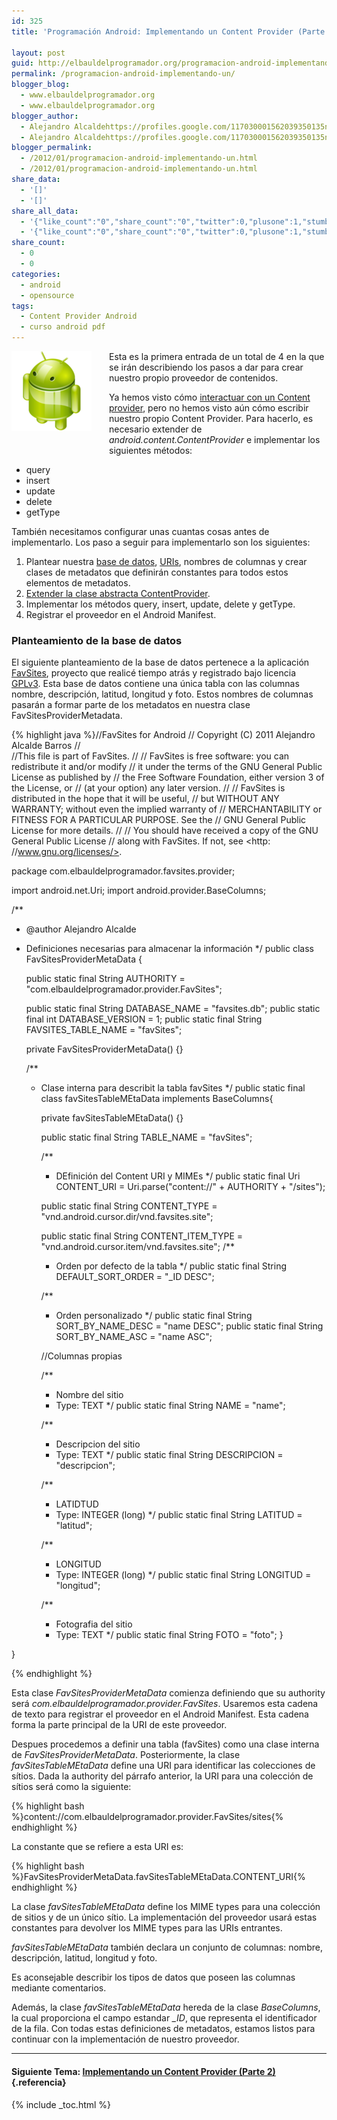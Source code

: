 ```yaml
---
id: 325
title: 'Programación Android: Implementando un Content Provider (Parte 1)'

layout: post
guid: http://elbauldelprogramador.org/programacion-android-implementando-un-content-provider-parte-1/
permalink: /programacion-android-implementando-un/
blogger_blog:
  - www.elbauldelprogramador.org
  - www.elbauldelprogramador.org
blogger_author:
  - Alejandro Alcaldehttps://profiles.google.com/117030001562039350135noreply@blogger.com
  - Alejandro Alcaldehttps://profiles.google.com/117030001562039350135noreply@blogger.com
blogger_permalink:
  - /2012/01/programacion-android-implementando-un.html
  - /2012/01/programacion-android-implementando-un.html
share_data:
  - '[]'
  - '[]'
share_all_data:
  - '{"like_count":"0","share_count":"0","twitter":0,"plusone":1,"stumble":0,"pinit":0,"count":1,"time":1333551743}'
  - '{"like_count":"0","share_count":"0","twitter":0,"plusone":1,"stumble":0,"pinit":0,"count":1,"time":1333551743}'
share_count:
  - 0
  - 0
categories:
  - android
  - opensource
tags:
  - Content Provider Android
  - curso android pdf
---
```

<div class="separator" style="clear: both; text-align: center;">
  <a href="/images/2013/07/iconoAndroid.png" imageanchor="1" style="clear:left; float:left;margin-right:1em; margin-bottom:1em"><img border="0" src="/images/2013/07/iconoAndroid.png" style="clear:left; float:left;margin-right:1em; margin-bottom:1em" /></a>
</div>

Esta es la primera entrada de un total de 4 en la que se irán describiendo los pasos a dar para crear nuestro propio proveedor de contenidos.

Ya hemos visto cómo [interactuar con un Content provider][1], pero no hemos visto aún cómo escribir nuestro propio Content Provider. Para hacerlo, es necesario extender de *android.content.ContentProvider* e implementar los siguientes métodos:

  
<!--more-->

  * query
  * insert
  * update
  * delete
  * getType

También necesitamos configurar unas cuantas cosas antes de implementarlo. Los paso a seguir para implementarlo son los siguientes:



  1. Plantear nuestra [base de datos][2], [URIs][3], nombres de columnas y crear clases de metadatos que definirán constantes para todos estos elementos de metadatos.
  2. [Extender la clase abstracta ContentProvider][4].
  3. Implementar los métodos query, insert, update, delete y getType.
  4. Registrar el proveedor en el Android Manifest.

### Planteamiento de la base de datos

El siguiente planteamiento de la base de datos pertenece a la aplicación [FavSites][5], proyecto que realicé tiempo atrás y registrado bajo licencia [GPLv3][6]. Esta base de datos contiene una única tabla con las columnas nombre, descripción, latitud, longitud y foto. Estos nombres de columnas pasarán a formar parte de los metadatos en nuestra clase FavSitesProviderMetadata.

{% highlight java %}//FavSites for Android
//    Copyright (C) 2011  Alejandro Alcalde Barros
//    
//This file is part of FavSites.
//
//    FavSites is free software: you can redistribute it and/or modify
//    it under the terms of the GNU General Public License as published by
//    the Free Software Foundation, either version 3 of the License, or
//    (at your option) any later version.
//
//   FavSites is distributed in the hope that it will be useful,
//    but WITHOUT ANY WARRANTY; without even the implied warranty of
//    MERCHANTABILITY or FITNESS FOR A PARTICULAR PURPOSE.  See the
//    GNU General Public License for more details.
//
//    You should have received a copy of the GNU General Public License
//    along with FavSites.  If not, see <http: //www.gnu.org/licenses/>.


package com.elbauldelprogramador.favsites.provider;

import android.net.Uri;
import android.provider.BaseColumns;

/** 
 * @author Alejandro Alcalde
 * Definiciones necesarias para almacenar la información
 */
public class FavSitesProviderMetaData {
   
   public static final String AUTHORITY = "com.elbauldelprogramador.provider.FavSites";
   
   public static final String DATABASE_NAME = "favsites.db";
   public static final int DATABASE_VERSION = 1;
   public static final String FAVSITES_TABLE_NAME = "favSites";
   
   private FavSitesProviderMetaData() {}
   
   /**
    * Clase interna para describit la tabla favSites
    */
   public static final class favSitesTableMEtaData implements BaseColumns{
      
      private favSitesTableMEtaData() {}
      
      public static final String TABLE_NAME = "favSites";
      
      /**
       * DEfinición del Content URI y MIMEs
       */
      public static final Uri CONTENT_URI
              = Uri.parse("content://" + AUTHORITY + "/sites");

      public static final String CONTENT_TYPE 
               = "vnd.android.cursor.dir/vnd.favsites.site";
      
      public static final String CONTENT_ITEM_TYPE 
               = "vnd.android.cursor.item/vnd.favsites.site";
      /**
       * Orden por defecto de la tabla
       */
      public static final String DEFAULT_SORT_ORDER = "_ID DESC";
      
      /**
       * Orden personalizado
       */
      public static final String SORT_BY_NAME_DESC = "name DESC";
      public static final String SORT_BY_NAME_ASC = "name ASC";

      //Columnas propias
      
      /**
       * Nombre del sitio
       * Type: TEXT
       */
      public static final String NAME = "name";

      /**
       * Descripcion del sitio
       * Type: TEXT
       */
      public static final String DESCRIPCION = "descripcion";

      /**
       * LATIDTUD
       * Type: INTEGER (long)
       */
      public static final String LATITUD = "latitud";
      
      /**
       * LONGITUD
       * Type: INTEGER (long)
       */
      public static final String LONGITUD = "longitud";

      /**
       * Fotografia del sitio
       * Type: TEXT
       */
      public static final String FOTO = "foto";
   }

}

{% endhighlight %}

Esta clase *FavSitesProviderMetaData* comienza definiendo que su authority será *com.elbauldelprogramador.provider.FavSites*. Usaremos esta cadena de texto para registrar el proveedor en el Android Manifest. Esta cadena forma la parte principal de la URI de este proveedor.

Despues procedemos a definir una tabla (favSites) como una clase interna de *FavSitesProviderMetaData*. Posteriormente, la clase *favSitesTableMEtaData* define una URI para identificar las colecciones de sítios. Dada la authority del párrafo anterior, la URI para una colección de sítios será como la siguiente:

{% highlight bash %}content://com.elbauldelprogramador.provider.FavSites/sites{% endhighlight %}

La constante que se refiere a esta URI es:

{% highlight bash %}FavSitesProviderMetaData.favSitesTableMEtaData.CONTENT_URI{% endhighlight %}

La clase *favSitesTableMEtaData* define los MIME types para una colección de sitios y de un único sítio. La implementación del proveedor usará estas constantes para devolver los MIME types para las URIs entrantes.

*favSitesTableMEtaData* también declara un conjunto de columnas: nombre, descripción, latitud, longitud y foto.

<p class="alert">
  Es aconsejable describir los tipos de datos que poseen las columnas mediante comentarios.
</p>

Además, la clase *favSitesTableMEtaData* hereda de la clase *BaseColumns*, la cual proporciona el campo estandar *_ID*, que representa el identificador de la fila. Con todas estas definiciones de metadatos, estamos listos para continuar con la implementación de nuestro proveedor.

* * *

#### Siguiente Tema: [Implementando un Content Provider (Parte 2)][7] {.referencia}





 [1]: /2012/01/programacion-android-actualizar-y.html
 [2]: /bases-de-datos.html
 [3]: /2011/11/programacion-android-proveedores-de_28.html
 [4]: /2012/01/programacion-android-implementando-un_08.html
 [5]: /2011/10/prueba-la-aplicacion-favsites-en-tu.html
 [6]: /2012/01/evaluando-el-estado-de-la-licencia-gpl.html
 [7]: /programacion-android-implementando-un_08/

{% include _toc.html %}
